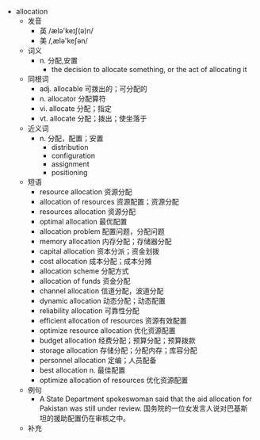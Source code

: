 - allocation
  - 发音
    - 英 /ælə'keɪʃ(ə)n/
    - 美 /,ælə'keʃən/
  - 词义
    - n. 分配,安置
      - the decision to allocate something, or the act of allocating it
  - 同根词
    - adj. allocable 可拨出的；可分配的
    - n. allocator 分配算符
    - vi. allocate 分配；指定
    - vt. allocate 分配；拨出；使坐落于
  - 近义词
    - n. 分配，配置；安置
      - distribution
      - configuration
      - assignment
      - positioning
  - 短语
    - resource allocation 资源分配
    - allocation of resources 资源配置；资源分配
    - resources allocation 资源分配
    - optimal allocation 最优配置
    - allocation problem 配置问题，分配问题
    - memory allocation 内存分配；存储器分配
    - capital allocation 资本分派；资金划拨
    - cost allocation 成本分配；成本分摊
    - allocation scheme 分配方式
    - allocation of funds 资金分配
    - channel allocation 信道分配，波道分配
    - dynamic allocation 动态分配；动态配置
    - reliability allocation 可靠性分配
    - efficient allocation of resources 资源有效配置
    - optimize resource allocation 优化资源配置
    - budget allocation 经费分配；预算分配；预算拨款
    - storage allocation 存储分配；分配内存；库容分配
    - personnel allocation 定编；人员配备
    - best allocation n. 最佳配置
    - optimize allocation of resources 优化资源配置
  - 例句
    - A State Department spokeswoman said that the aid allocation for Pakistan was still under review. 国务院的一位女发言人说对巴基斯坦的援助配置仍在审核之中。
  - 补充